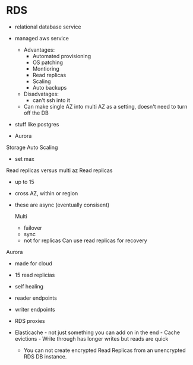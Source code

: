 # RDS

- relational database service
- managed aws service
    - Advantages:
      - Automated provisioning
      - OS patching
      - Montioring
      - Read replicas
      - Scaling
      - Auto backups
    - Disadvatages:
      - can't ssh into it
  - Can make single AZ into multi AZ as a setting, doesn't need to turn off the DB
   
- stuff like postgres
- Aurora

Storage Auto Scaling
- set max

 Read replicas versus multi az
 Read replicas
- up to 15
- cross AZ, within or region
- these are async (eventually consisent)

  Multi
  - failover
  - sync
  - not for replicas
Can use read replicas for recovery

Aurora
- made for cloud
- 15 read replicias
- self healing
- reader endpoints
- writer endpoints

- RDS proxies
- Elasticache
      - not just something you can add on in the end
      - Cache evictions
      - Write through has longer writes but reads are quick
  - You can not create encrypted Read Replicas from an unencrypted RDS DB instance.
